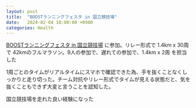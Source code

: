 ```yaml
---
layout: post
title:  "BOOSTランニングフェスタ in 国立競技場"
date:   2024-02-04 10:00:00 +0900
categories: Health
---
```


[BOOSTランニングフェスタ in 国立競技場](https://boost-inc.jp/kokuritsu/) に参加。リレー形式で 1.4km x 30周 で 42kmのフルマラソン。9人の参加で、遅れての参加で、1.4km x 2周 を担当した

1周ごとのタイムがリアルタイムにスマホで確認できた為、手を抜くことなくしっかりと走り切った。チーム対抗やリレー形式でタイムが見える状態だと、気を抜くこともできず大変と言うことを認知した。

国立競技場を走れた良い経験になった
